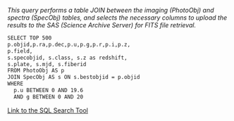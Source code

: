*This query performs a table JOIN between the imaging (PhotoObj) and spectra (SpecObj) tables, and selects the necessary columns to upload the results to the SAS (Science Archive Server) for FITS file retrieval.*

```bash 
SELECT TOP 500
p.objid,p.ra,p.dec,p.u,p.g,p.r,p.i,p.z,
p.field,
s.specobjid, s.class, s.z as redshift,
s.plate, s.mjd, s.fiberid
FROM PhotoObj AS p
JOIN SpecObj AS s ON s.bestobjid = p.objid
WHERE 
  p.u BETWEEN 0 AND 19.6
  AND g BETWEEN 0 AND 20


```

[Link to the SQL Search Tool](https://skyserver.sdss.org/dr18/SearchTools/sql)
